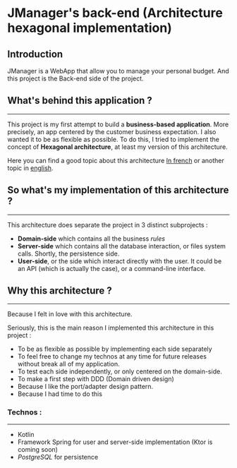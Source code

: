 # JManager's back-end (Architecture hexagonal implementation)

## Introduction

JManager is a WebApp that allow you to manage your personal budget. And this project is the Back-end side of the project.


## What's behind this application ?

--- 

This project is my first attempt to build a **business-based application**. More precisely, an app centered by the customer business expectation.
I also wanted it to be as flexible as possible. 
To do this, I tried to implement the concept of **Hexagonal architecture**, at least my version of this architecture.

Here you can find a good topic about this architecture [In french](https://blog.octo.com/architecture-hexagonale-trois-principes-et-un-exemple-dimplementation/) or another topic in [english](https://medium.com/ssense-tech/hexagonal-architecture-there-are-always-two-sides-to-every-story-bc0780ed7d9c).

## So what's my implementation of this architecture ? 

--- 

This architecture does separate the project in 3 distinct subprojects :
* **Domain-side** which contains all the business _rules_
* **Server-side** which contains all the database interaction, or files system calls. Shortly, the persistence side. 
* **User-side**, or the side which interact directly with the user. It could be an API (which is actually the case), or a command-line interface.

## Why this architecture ?

--- 

Because I felt in love with this architecture. 

Seriously, this is the main reason I implemented this architecture in this project : 

* To be as flexible as possible by implementing each side separately
* To feel free to change my technos at any time for future releases without break all of my application. 
* To test each side independently, or only centered on the domain-side. 
* To make a first step with DDD (Domain driven design)
* Because I like the port/adapter design pattern. 
* Because I had time to do this

### Technos : 

---

* Kotlin
* Framework Spring for user and server-side implementation (Ktor is coming soon)
* _PostgreSQL_ for persistence


